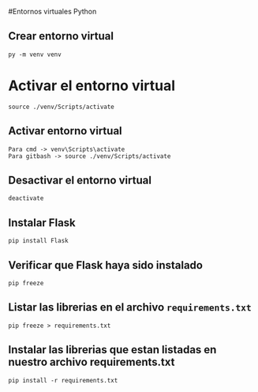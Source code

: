 #Entornos virtuales Python
## Crear entorno virtual
```
py -m venv venv
```

# Activar el entorno virtual
```
source ./venv/Scripts/activate
```

## Activar entorno virtual
```
Para cmd -> venv\Scripts\activate
Para gitbash -> source ./venv/Scripts/activate
```

## Desactivar el entorno virtual
```
deactivate
```

## Instalar Flask
```
pip install Flask
```

## Verificar que Flask haya sido instalado
```
pip freeze
```

## Listar las librerias en el archivo `requirements.txt`
```
pip freeze > requirements.txt
```

## Instalar las librerias que estan listadas en nuestro archivo requirements.txt
```
pip install -r requirements.txt
```